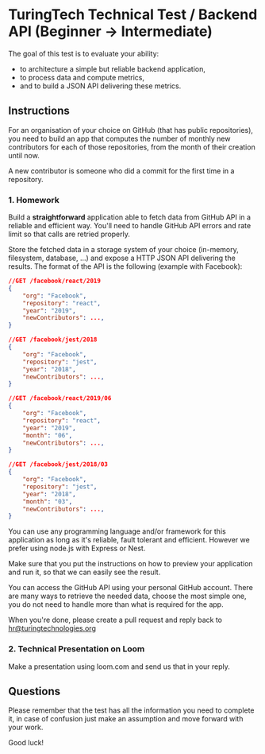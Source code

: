 # TuringTech Technical Test / Backend API (Beginner -> Intermediate)

The goal of this test is to evaluate your ability:
- to architecture a simple but reliable backend application,
- to process data and compute metrics,
- and to build a JSON API delivering these metrics.

## Instructions

For an organisation of your choice on GitHub (that has public repositories), you need to build an app that computes the number of monthly new contributors for each of those repositories, from the month of their creation until now.

A new contributor is someone who did a commit for the first time in a repository.

### 1. Homework
Build a **straightforward** application able to fetch data from GitHub API in a reliable and efficient way. You'll need to handle GitHub API errors and rate limit so that calls are retried properly.

Store the fetched data in a storage system of your choice (in-memory, filesystem, database, ...) and expose a HTTP JSON API delivering the results. The format of the API is the following (example with Facebook):

```json
//GET /facebook/react/2019
{
    "org": "Facebook",
    "repository": "react", 
    "year": "2019",
    "newContributors": ...,
}

//GET /facebook/jest/2018
{
    "org": "Facebook",
    "repository": "jest", 
    "year": "2018",
    "newContributors": ...,
}
```

```json
//GET /facebook/react/2019/06
{
    "org": "Facebook",
    "repository": "react",
    "year": "2019",
    "month": "06",
    "newContributors": ...,
}

//GET /facebook/jest/2018/03
{
    "org": "Facebook",
    "repository": "jest",
    "year": "2018",
    "month": "03",
    "newContributors": ...,
}
```

You can use any programming language and/or framework for this application as long as it's reliable, fault tolerant and efficient. However we prefer using node.js with Express or Nest.

Make sure that you put the instructions on how to preview your application and run it, so that we can easily see the result.

You can access the GitHub API using your personal GitHub account. There are many ways to retrieve the needed data, choose the most simple one, you do not need to handle more than what is required for the app.

When you're done, please create a pull request and reply back to hr@turingtechnologies.org

### 2. Technical Presentation on Loom
Make a presentation using loom.com and send us that in your reply.

## Questions
Please remember that the test has all the information you need to complete it, in case of confusion just make an assumption and move forward with your work.

Good luck!
